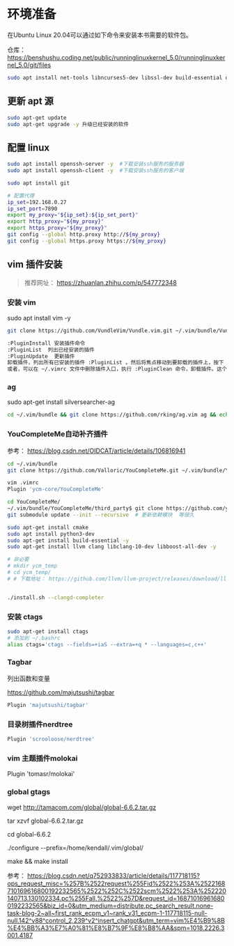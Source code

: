 # 环境准备

在Ubuntu Linux 20.04可以通过如下命令来安装本书需要的软件包。

仓库： https://benshushu.coding.net/public/runninglinuxkernel_5.0/runninglinuxkernel_5.0/git/files

```sh
sudo apt install net-tools libncurses5-dev libssl-dev build-essential openssl qemu-system-arm libncurses5-dev gcc-aarch64-linux-gnu  bison flex bc  universal-ctags cscope   gdb-multiarch openjdk-13-jre trace-cmd kernelshark bpfcc-tools  docker docker.io -y
```

## 更新 apt 源

```sh
sudo apt-get update 
sudo apt-get upgrade -y 升级已经安装的软件
```


## 配置 linux

```sh
sudo apt install openssh-server -y  #下载安装ssh服务的服务器
sudo apt install openssh-client -y  #下载安装ssh服务的客户端

sudo apt install git

# 配置代理
ip_set=192.168.0.27
ip_set_port=7890
export my_proxy="${ip_set}:${ip_set_port}"
export http_proxy="${my_proxy}"
export https_proxy="${my_proxy}"
git config --global http.proxy http://${my_proxy}
git config --global https.proxy https://${my_proxy}
```

## vim 插件安装

> 推荐网址： https://zhuanlan.zhihu.com/p/547772348

### 安装 vim

sudo apt install vim -y

```sh
git clone https://github.com/VundleVim/Vundle.vim.git ~/.vim/bundle/Vundle.vim

:PluginInstall 安装插件命令
:PluginList  列出已经安装的插件
:PluginUpdate  更新插件
卸载插件，列出所有已安装的插件 :PluginList 。然后将焦点移动到要卸载的插件上，按下 SHITF+d 组合键。然后编辑 ~/.vimrc 文件，删除插件入口。
或者，可以在 ~/.vimrc 文件中删除插件入口，执行 :PluginClean 命令，卸载插件。这个命令将会移除所有不在 ~/.vimrc 中但是存在于 ~/.vim/bundle 目录中的插件。
```

### ag

sudo apt-get install silversearcher-ag

```sh
cd ~/.vim/bundle && git clone https://github.com/rking/ag.vim ag && echo "set runtimepath^=~/.vim/bundle/ag" >> ~/.vimrc
```

### YouCompleteMe自动补齐插件

参考： https://blog.csdn.net/OIDCAT/article/details/106816941

```sh
cd ~/.vim/bundle
git clone https://github.com/Valloric/YouCompleteMe.git ~/.vim/bundle/YouCompleteMe

vim .vimrc
Plugin 'ycm-core/YouCompleteMe'

cd YouCompleteMe/
~/.vim/bundle/YouCompleteMe/third_party$ git clone https://github.com/ycm-core/ycmd.git
git submodule update --init --recursive  # 更新依赖模块  等很久

sudo apt-get install cmake
sudo apt install python3-dev
sudo apt-get install build-essential -y
sudo apt-get install llvm clang libclang-10-dev libboost-all-dev -y

# 非必要
# mkdir ycm_temp
# cd ycm_temp/
# # 下载地址： https://github.com/llvm/llvm-project/releases/download/llvmorg-10.0.0/clang+llvm-10.0.0-x86_64-linux-gnu-ubuntu-18.04.tar.xz


./install.sh --clangd-completer
```

### 安装 ctags

```sh
sudo apt-get install ctags
# 添加到 ~/.bashrc
alias ctags='ctags --fields=+iaS --extra=+q * --languages=c,c++'
```

### Tagbar

列出函数和变量

https://github.com/majutsushi/tagbar

```sh
Plugin 'majutsushi/tagbar'
```

### 目录树插件nerdtree

```sh
Plugin 'scrooloose/nerdtree'
```

### vim 主题插件molokai

Plugin 'tomasr/molokai'


### global gtags

wget http://tamacom.com/global/global-6.6.2.tar.gz

tar xzvf global-6.6.2.tar.gz

cd global-6.6.2

 ./configure  --prefix=/home/kendall/.vim/global/

 make && make install

参考： https://blog.csdn.net/q752933833/article/details/117718115?ops_request_misc=%257B%2522request%255Fid%2522%253A%2522168710169616800192232565%2522%252C%2522scm%2522%253A%252220140713.130102334.pc%255Fall.%2522%257D&request_id=168710169616800192232565&biz_id=0&utm_medium=distribute.pc_search_result.none-task-blog-2~all~first_rank_ecpm_v1~rank_v31_ecpm-1-117718115-null-null.142^v88^control_2,239^v2^insert_chatgpt&utm_term=vim%E4%B9%8B%E4%BB%A3%E7%A0%81%E8%B7%9F%E8%B8%AA&spm=1018.2226.3001.4187